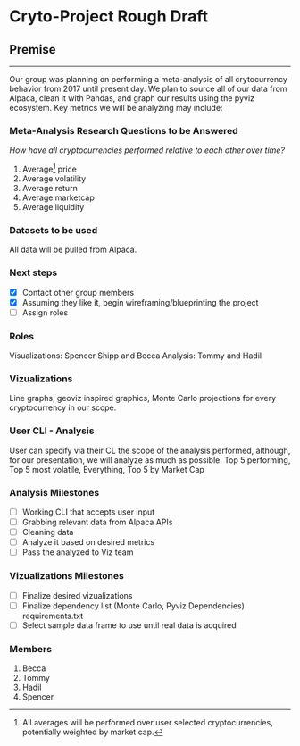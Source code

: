 # Cryto-Project Rough Draft

## Premise
---
Our group was planning on performing a meta-analysis of all crytocurrency behavior from 2017 until present day. We plan to source all of our data from Alpaca, clean it with Pandas, and graph our results using the pyviz ecosystem. Key metrics we will be analyzing may include: 

### Meta-Analysis Research Questions to be Answered
*How have all cryptocurrencies performed relative to each other over time?*

1. Average[^1] price
2. Average volatility
3. Average return
4. Average marketcap
5. Average liquidity

[^1]: All averages will be performed over user selected cryptocurrencies, potentially weighted by market cap.

### Datasets to be used
All data will be pulled from Alpaca.

### Next steps
- [x] Contact other group members 
- [x] Assuming they like it, begin wireframing/blueprinting the project
- [ ] Assign roles

### Roles
Visualizations: Spencer Shipp and Becca
Analysis: Tommy and Hadil

### Vizualizations
Line graphs, geoviz inspired graphics, Monte Carlo projections for every cryptocurrency in our scope.

### User CLI - Analysis
User can specify via their CL the scope of the analysis performed, although, for our presentation, we will analyze as much as possible.
Top 5 performing, Top 5 most volatile, Everything, Top 5 by Market Cap

### Analysis Milestones
- [ ] Working CLI that accepts user input
- [ ] Grabbing relevant data from Alpaca APIs
- [ ] Cleaning data
- [ ] Analyze it based on desired metrics
- [ ] Pass the analyzed to Viz team

### Vizualizations Milestones
- [ ] Finalize desired vizualizations
- [ ] Finalize dependency list (Monte Carlo, Pyviz Dependencies) requirements.txt
- [ ] Select sample data frame to use until real data is acquired

### Members
1. Becca
2. Tommy
3. Hadil
4. Spencer
